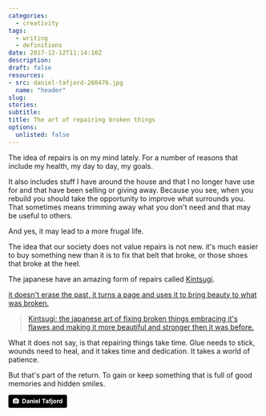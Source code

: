 ```yaml
---
categories:
  - creativity 
tags:
  - writing
  - definitions
date: 2017-12-12T11:14:10Z
description: 
draft: false
resources: 
- src: daniel-tafjord-260476.jpg
  name: "header"
slug:
stories:
subtitle: 
title: The art of repairing broken things
options:
  unlisted: false
---
```


The idea of repairs is on my mind lately. For a number of reasons that include my health, my day to day, my goals. 

It also includes stuff I have around the house and that I no longer have use for and that have been selling or giving away. Because you see, when you rebuild you should take the opportunity to improve what surrounds you. That sometimes means trimming away what you don't need and that may be useful to others.

And yes, it may lead to a more frugal life.

The idea that our society does not value repairs is not new. it's much easier to buy something new than it is to fix that belt that broke, or those shoes that broke at the heel. 

The japanese have an amazing form of repairs called [Kintsugi](https://en.wikipedia.org/wiki/Kintsugi).

[it doesn't erase the past, it turns a page and uses it to bring beauty to what was broken.](https://imgur.com/gallery/XkLfy)

<blockquote class="imgur-embed-pub" lang="en" data-id="a/h3fWC"><a href="//imgur.com/h3fWC">Kintsugi; the japanese art of fixing broken things embracing it&#39;s flawes and making it more beautiful and stronger then it was before.</a></blockquote><script async src="//s.imgur.com/min/embed.js" charset="utf-8"></script>

What it does not say, is that repairing things take time. Glue needs to stick, wounds need to heal, and it takes time and dedication. It takes a world of patience. 

But that's part of the return. To gain or keep something that is full of good memories and hidden smiles. 


<a style="background-color:black;color:white;text-decoration:none;padding:4px 6px;font-family:-apple-system, BlinkMacSystemFont, &quot;San Francisco&quot;, &quot;Helvetica Neue&quot;, Helvetica, Ubuntu, Roboto, Noto, &quot;Segoe UI&quot;, Arial, sans-serif;font-size:12px;font-weight:bold;line-height:1.2;display:inline-block;border-radius:3px;" href="https://unsplash.com/@danieltafjord?utm_medium=referral&amp;utm_campaign=photographer-credit&amp;utm_content=creditBadge" target="_blank" rel="noopener noreferrer" title="Download free do whatever you want high-resolution photos from Daniel Tafjord"><span style="display:inline-block;padding:2px 3px;"><svg xmlns="http://www.w3.org/2000/svg" style="height:12px;width:auto;position:relative;vertical-align:middle;top:-1px;fill:white;" viewBox="0 0 32 32"><title>unsplash-logo</title><path d="M20.8 18.1c0 2.7-2.2 4.8-4.8 4.8s-4.8-2.1-4.8-4.8c0-2.7 2.2-4.8 4.8-4.8 2.7.1 4.8 2.2 4.8 4.8zm11.2-7.4v14.9c0 2.3-1.9 4.3-4.3 4.3h-23.4c-2.4 0-4.3-1.9-4.3-4.3v-15c0-2.3 1.9-4.3 4.3-4.3h3.7l.8-2.3c.4-1.1 1.7-2 2.9-2h8.6c1.2 0 2.5.9 2.9 2l.8 2.4h3.7c2.4 0 4.3 1.9 4.3 4.3zm-8.6 7.5c0-4.1-3.3-7.5-7.5-7.5-4.1 0-7.5 3.4-7.5 7.5s3.3 7.5 7.5 7.5c4.2-.1 7.5-3.4 7.5-7.5z"></path></svg></span><span style="display:inline-block;padding:2px 3px;">Daniel Tafjord</span></a>